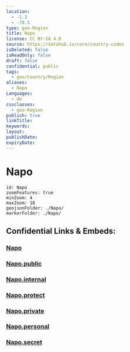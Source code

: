 ```yaml
---
location:
  - -1.3
  - -78.5
type: geo-Region
title: Napo
license: CC BY-SA 4.0
source: https://datahub.io/core/country-codes
isDeleted: false
isReadOnly: false
draft: false
confidential: public
tags:
  - geo/Country/Region
aliases:
  - Napo
Languages:
  - de
cssclasses:
  - geo-Region
publish: true
linkTitle:
keywords:
layout:
publishDate:
expiryDate:
---
```


# Napo

```leaflet
id: Napo
zoomFeatures: true 
minZoom: 4 
maxZoom: 18
geojsonFolder: ./Napo/
markerFolder: ./Napo/
```


## Confidential Links & Embeds: 

### [Napo](/_Standards/Earth/Continent/America~South/Ecuador/provinces~Equador/Napo.md) 

### [Napo.public](/_public/Earth/Continent/America~South/Ecuador/provinces~Equador/Napo.public.md) 

### [Napo.internal](/_internal/Earth/Continent/America~South/Ecuador/provinces~Equador/Napo.internal.md) 

### [Napo.protect](/_protect/Earth/Continent/America~South/Ecuador/provinces~Equador/Napo.protect.md) 

### [Napo.private](/_private/Earth/Continent/America~South/Ecuador/provinces~Equador/Napo.private.md) 

### [Napo.personal](/_personal/Earth/Continent/America~South/Ecuador/provinces~Equador/Napo.personal.md) 

### [Napo.secret](/_secret/Earth/Continent/America~South/Ecuador/provinces~Equador/Napo.secret.md)


